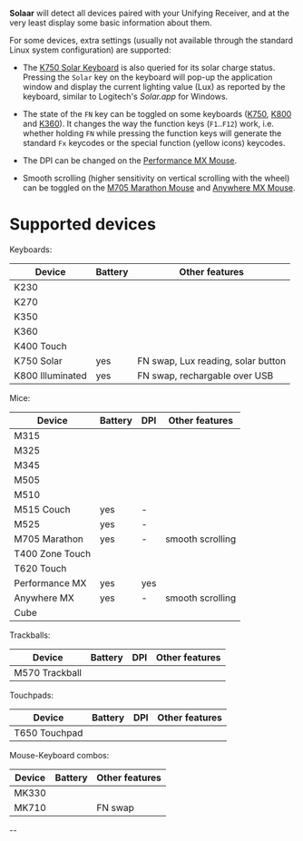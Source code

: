 **Solaar** will detect all devices paired with your Unifying Receiver, and at
the very least display some basic information about them.

For some devices, extra settings (usually not available through the standard
Linux system configuration) are supported:

* The [K750 Solar Keyboard][K750] is also queried for its solar charge status.
  Pressing the `Solar` key on the keyboard will pop-up the application window
  and display the current lighting value (Lux) as reported by the keyboard,
  similar to Logitech's *Solar.app* for Windows.

* The state of the `FN` key can be toggled on some keyboards ([K750][K750],
  [K800][K800] and [K360][K360]). It changes the way the function keys
  (`F1`..`F12`) work, i.e. whether holding `FN` while pressing the function keys
  will generate the standard `Fx` keycodes or the special function (yellow
  icons) keycodes.

* The DPI can be changed on the [Performance MX Mouse][P_MX].

* Smooth scrolling (higher sensitivity on vertical scrolling with the wheel) can
  be toggled on the [M705 Marathon Mouse][M705] and [Anywhere MX Mouse][A_MX].


# Supported devices

Keyboards:

| Device           | Battery | Other features                                  |
|------------------|---------|-------------------------------------------------|
| K230             |         |                                                 |
| K270             |         |                                                 |
| K350             |         |                                                 |
| K360             |         |                                                 |
| K400 Touch       |         |                                                 |
| K750 Solar       | yes     | FN swap, Lux reading, solar button              |
| K800 Illuminated | yes     | FN swap, rechargable over USB                   |


Mice:

| Device           | Battery | DPI   | Other features                          |
|------------------|---------|-------|-----------------------------------------|
| M315             |         |       |                                         |
| M325             |         |       |                                         |
| M345             |         |       |                                         |
| M505             |         |       |                                         |
| M510             |         |       |                                         |
| M515 Couch       | yes     | -     |                                         |
| M525             | yes     | -     |                                         |
| M705 Marathon    | yes     | -     | smooth scrolling                        |
| T400 Zone Touch  |         |       |                                         |
| T620 Touch       |         |       |                                         |
| Performance MX   | yes     | yes   |                                         |
| Anywhere MX      | yes     | -     | smooth scrolling                        |
| Cube             |         |       |                                         |


Trackballs:

| Device           | Battery | DPI   | Other features                          |
|------------------|---------|-------|-----------------------------------------|
| M570 Trackball   |         |       |                                         |


Touchpads:

| Device           | Battery | DPI   | Other features                          |
|------------------|---------|-------|-----------------------------------------|
| T650 Touchpad    |         |       |                                         |


Mouse-Keyboard combos:

| Device           | Battery | Other features                                  |
|------------------|---------|-------------------------------------------------|
| MK330            |         |                                                 |
| MK710            |         | FN swap                                         |


--

[K750]: http://logitech.com/product/k750-keyboard
[K800]: http://logitech.com/product/wireless-illuminated-keyboard-k800
[K360]: http://logitech.com/product/keyboard-k360
[M705]: http://logitech.com/product/marathon-mouse-m705
[P_MX]: http://logitech.com/product/performance-mouse-mx
[A_MX]: http://logitech.com/product/anywhere-mouse-mx
